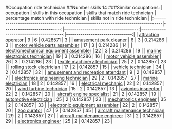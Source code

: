 #Occupation ride technician
##Number skills 14
###Similar occupations:
| occupation                                                                        |   skills in this occupation |   skills that match ride technician |   percentage match with ride technician |   skills not in ride technician |
|:----------------------------------------------------------------------------------|----------------------------:|------------------------------------:|----------------------------------------:|--------------------------------:|
| [attraction operator](attraction_operator.md)                                     |                           9 |                                   6 |                                0.428571 |                               3 |
| [amusement park cleaner](amusement_park_cleaner.md)                               |                           6 |                                   3 |                                0.214286 |                               3 |
| [motor vehicle parts assembler](motor_vehicle_parts_assembler.md)                 |                          17 |                                   3 |                                0.214286 |                              14 |
| [electromechanical equipment assembler](electromechanical_equipment_assembler.md) |                          22 |                                   3 |                                0.214286 |                              19 |
| [marine electronics technician](marine_electronics_technician.md)                 |                          19 |                                   3 |                                0.214286 |                              16 |
| [motor vehicle assembler](motor_vehicle_assembler.md)                             |                          26 |                                   3 |                                0.214286 |                              23 |
| [textile machinery technician](textile_machinery_technician.md)                   |                          25 |                                   2 |                                0.142857 |                              23 |
| [rolling stock electrician](rolling_stock_electrician.md)                         |                          17 |                                   2 |                                0.142857 |                              15 |
| [vehicle technician](vehicle_technician.md)                                       |                          34 |                                   2 |                                0.142857 |                              32 |
| [amusement and recreation attendant](amusement_and_recreation_attendant.md)       |                           9 |                                   2 |                                0.142857 |                               7 |
| [electronics engineering technician](electronics_engineering_technician.md)       |                          29 |                                   2 |                                0.142857 |                              27 |
| [marine electrician](marine_electrician.md)                                       |                          18 |                                   2 |                                0.142857 |                              16 |
| [electrical mechanic](electrical_mechanic.md)                                     |                          22 |                                   2 |                                0.142857 |                              20 |
| [wind turbine technician](wind_turbine_technician.md)                             |                          15 |                                   2 |                                0.142857 |                              13 |
| [avionics inspector](avionics_inspector.md)                                       |                          22 |                                   2 |                                0.142857 |                              20 |
| [aircraft engine specialist](aircraft_engine_specialist.md)                       |                          21 |                                   2 |                                0.142857 |                              19 |
| [automotive electrician](automotive_electrician.md)                               |                          25 |                                   2 |                                0.142857 |                              23 |
| [mechatronics engineer](mechatronics_engineer.md)                                 |                          35 |                                   2 |                                0.142857 |                              33 |
| [electronic equipment assembler](electronic_equipment_assembler.md)               |                          22 |                                   2 |                                0.142857 |                              20 |
| [zoo curator](zoo_curator.md)                                                     |                          47 |                                   2 |                                0.142857 |                              45 |
| [aircraft maintenance technician](aircraft_maintenance_technician.md)             |                          29 |                                   2 |                                0.142857 |                              27 |
| [aircraft maintenance engineer](aircraft_maintenance_engineer.md)                 |                          31 |                                   2 |                                0.142857 |                              29 |
| [electronics engineer](electronics_engineer.md)                                   |                          25 |                                   2 |                                0.142857 |                              23 |

